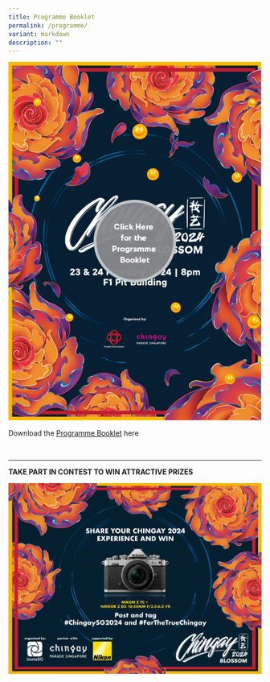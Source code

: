 ```yaml
---
title: Programme Booklet
permalink: /programme/
variant: markdown
description: ""
---
```

<div style="max-width:50rem; overflow:hidden;"><a target="_blank" href="https://go.gov.sg/cg24-pb"><img style="min-height:12rem; object-fit: cover; position:relative; top:rem;" src="/images/Chingay2024/Chingay_2024_PB.png"></a></div>

Download the [Programme Booklet](https://www.dropbox.com/scl/fo/4qiwa65m424p1hyjtki57/h?rlkey=12iu78d57gigd9586knx47ghq&amp;dl=0) here

<br>

---


**TAKE PART IN CONTEST TO WIN ATTRACTIVE PRIZES**

![](/images/Chingay2024/NIKON_Chingay_2024_Keyvisual_Landscape_Full.jpeg)
